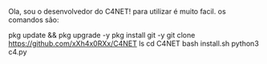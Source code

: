 Ola, sou o desenvolvedor do C4NET!
para utilizar é muito facil.
os comandos são:

pkg update && pkg upgrade -y
pkg install git -y
git clone https://github.com/xXh4x0RXx/C4NET
ls
cd C4NET
bash install.sh
python3 c4.py
